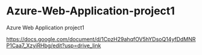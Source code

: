 # Azure-Web-Application-project1
Azure Web Application project1


[
](https://docs.google.com/document/d/1CpzH29ahqfOV5hYDsoQ14yfDdMNRP1Caa7_XzyiRHbg/edit?usp=drive_link)https://docs.google.com/document/d/1CpzH29ahqfOV5hYDsoQ14yfDdMNRP1Caa7_XzyiRHbg/edit?usp=drive_link
